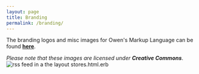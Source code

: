 ```yaml
---
layout: page
title: Branding
permalink: /branding/
---
```


The branding logos and misc images for Owen's Markup Language can be found **[here](https://gitlab.com/owml/owml-branding)**.

*Please note that these images are licensed under* ***Creative Commons***.
<img src="../../../public/images/rss.jpg" alt="rss feed" /> in a the layout stores.html.erb
